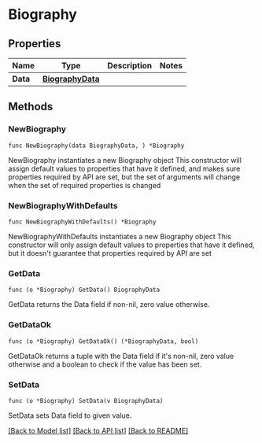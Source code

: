 # Biography

## Properties

Name | Type | Description | Notes
------------ | ------------- | ------------- | -------------
**Data** | [**BiographyData**](BiographyData.md) |  | 

## Methods

### NewBiography

`func NewBiography(data BiographyData, ) *Biography`

NewBiography instantiates a new Biography object
This constructor will assign default values to properties that have it defined,
and makes sure properties required by API are set, but the set of arguments
will change when the set of required properties is changed

### NewBiographyWithDefaults

`func NewBiographyWithDefaults() *Biography`

NewBiographyWithDefaults instantiates a new Biography object
This constructor will only assign default values to properties that have it defined,
but it doesn't guarantee that properties required by API are set

### GetData

`func (o *Biography) GetData() BiographyData`

GetData returns the Data field if non-nil, zero value otherwise.

### GetDataOk

`func (o *Biography) GetDataOk() (*BiographyData, bool)`

GetDataOk returns a tuple with the Data field if it's non-nil, zero value otherwise
and a boolean to check if the value has been set.

### SetData

`func (o *Biography) SetData(v BiographyData)`

SetData sets Data field to given value.



[[Back to Model list]](../README.md#documentation-for-models) [[Back to API list]](../README.md#documentation-for-api-endpoints) [[Back to README]](../README.md)


